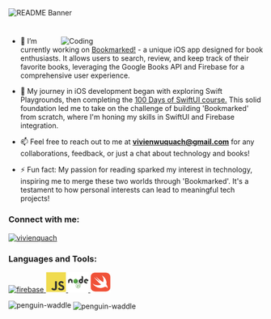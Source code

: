 <img width="1834" alt="README Banner" src="https://github.com/penguin-waddle/penguin-waddle/assets/123434744/983b5ed3-8387-4ad4-8573-0dc34c0ce377">

<h1 align="center">   </h1>

<img align="right" alt="Coding" width="400" src="https://media.tenor.com/4ryx66tWEhcAAAAd/pixel-study.gif">

- 🔭 I’m currently working on [Bookmarked!](https://github.com/penguin-waddle/Bookmarked) - a unique iOS app designed for book enthusiasts. It allows users to search, review, and keep track of their favorite books, leveraging the Google Books API and Firebase for a comprehensive user experience.

- 🌱 My journey in iOS development began with exploring Swift Playgrounds, then completing the [100 Days of SwiftUI course.](https://github.com/penguin-waddle/100-Days-of-SwiftUI) This solid foundation led me to take on the challenge of building 'Bookmarked' from scratch, where I'm honing my skills in SwiftUI and Firebase integration.

- 📫 Feel free to reach out to me at **vivienwuquach@gmail.com** for any collaborations, feedback, or just a chat about technology and books!

- ⚡ Fun fact: My passion for reading sparked my interest in technology, inspiring me to merge these two worlds through 'Bookmarked'. It's a testament to how personal interests can lead to meaningful tech projects!

<h3 align="left">Connect with me:</h3>
<p align="left">
<a href="https://linkedin.com/in/vivienquach" target="blank"><img align="center" src="https://raw.githubusercontent.com/rahuldkjain/github-profile-readme-generator/master/src/images/icons/Social/linked-in-alt.svg" alt="vivienquach" height="30" width="40" /></a>
</p>

<h3 align="left">Languages and Tools:</h3>
<p align="left"> <a href="https://firebase.google.com/" target="_blank" rel="noreferrer"> <img src="https://www.vectorlogo.zone/logos/firebase/firebase-icon.svg" alt="firebase" width="40" height="40"/> </a> <a href="https://developer.mozilla.org/en-US/docs/Web/JavaScript" target="_blank" rel="noreferrer"> <img src="https://raw.githubusercontent.com/devicons/devicon/master/icons/javascript/javascript-original.svg" alt="javascript" width="40" height="40"/> </a> <a href="https://nodejs.org" target="_blank" rel="noreferrer"> <img src="https://raw.githubusercontent.com/devicons/devicon/master/icons/nodejs/nodejs-original-wordmark.svg" alt="nodejs" width="40" height="40"/> </a> <a href="https://developer.apple.com/swift/" target="_blank" rel="noreferrer"> <img src="https://raw.githubusercontent.com/devicons/devicon/master/icons/swift/swift-original.svg" alt="swift" width="40" height="40"/> </a> </p>

<p><img align="left" src="https://github-readme-stats.vercel.app/api/top-langs?username=penguin-waddle&show_icons=true&locale=en&layout=compact" alt="penguin-waddle" /></p>

<p>&nbsp;<img align="center" src="https://github-readme-stats.vercel.app/api?username=penguin-waddle&show_icons=true&locale=en" alt="penguin-waddle" /></p>
